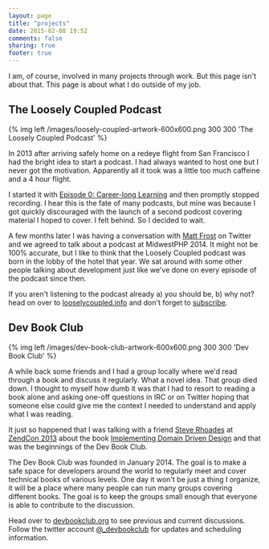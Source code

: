 ```yaml
---
layout: page
title: "projects"
date: 2015-02-08 19:52
comments: false
sharing: true
footer: true
---
```

I am, of course, involved in many projects through work. But this page isn't about that. This page is about what I do outside of my job.

## The Loosely Coupled Podcast

{% img left /images/loosely-coupled-artwork-600x600.png 300 300 'The Loosely Coupled Podcast' %}

In 2013 after arriving safely home on a redeye flight from San Francisco I had the bright idea to start a podcast. I had always wanted to host one but I never got the motivation. Apparently all it took was a little too much caffeine and a 4 hour flight.

I started it with [Episode 0: Career-long Learning](http://looselycoupled.info/blog/2013/10/24/episode-0-career-long-learning/) and then promptly stopped recording. I hear this is the fate of many podcasts, but mine was because I got quickly discouraged with the launch of a second podcost covering material I hoped to cover. I felt behind. So I decided to wait.

A few months later I was having a conversation with [Matt Frost](https://twitter.com/shrtwhitebldguy) on Twitter and we agreed to talk about a podcast at MidwestPHP 2014. It might not be 100% accurate, but I like to think that the Loosely Coupled podcast was born in the lobby of the hotel that year. We sat around with some other people talking about development just like we've done on every episode of the podcast since then.

If you aren't listening to the podcast already a) you should be, b) why not? head on over to [looselycoupled.info](http://looselycoupled.info) and don't forget to [subscribe](http://feeds.feedburner.com/looselycoupled-podcast).

## Dev Book Club

{% img left /images/dev-book-club-artwork-600x600.png 300 300 'Dev Book Club' %}

A while back some friends and I had a group locally where we'd read through a book and discuss it regularly. What a novel idea. That group died down. I thought to myself how dumb it was that I had to resort to reading a book alone and asking one-off questions in IRC or on Twitter hoping that someone else could give me the context I needed to understand and apply what I was reading.

It just so happened that I was talking with a friend [Steve Rhoades](https://twitter.com/steverhoades) at [ZendCon 2013](http://zendcon.com) about the book [Implementing Domain Driven Design](http://amzn.com/6863231) and that was the beginnings of the Dev Book Club.

The Dev Book Club was founded in January 2014. The goal is to make a safe space for developers around the world to regularly meet and cover technical books of various levels. One day it won't be just a thing I organize, it will be a place where many people can run many groups covering different books. The goal is to keep the groups small enough that everyone is able to contribute to the discussion.

Head over to [devbookclub.org](http://devbookclub.org) to see previous and current discussions. Follow the twitter account [@_devbookclub](https://twitter.com/_devbookclub) for updates and scheduling information.
